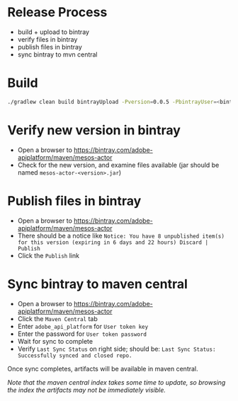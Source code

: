 # Release Process

* build + upload to bintray 
* verify files in bintray
* publish files in bintray
* sync bintray to mvn central



# Build

```bash
./gradlew clean build bintrayUpload -Pversion=0.0.5 -PbintrayUser=<bintray-user> -PbintrayApiKey=<bintray-apikey>
```

# Verify new version in bintray

* Open a browser to https://bintray.com/adobe-apiplatform/maven/mesos-actor
* Check for the new version, and examine files available (jar should be named `mesos-actor-<version>.jar`)

# Publish files in bintray

* Open a browser to https://bintray.com/adobe-apiplatform/maven/mesos-actor
* There should be a notice like `Notice: You have 8 unpublished item(s) for this version (expiring in 6 days and 22 hours) Discard | Publish`
* Click the `Publish` link

# Sync bintray to maven central

* Open a browser to https://bintray.com/adobe-apiplatform/maven/mesos-actor
* Click the `Maven Central` tab
* Enter `adobe_api_platform` for `User token key`
* Enter the password for `User token password`
* Wait for sync to complete
* Verify `Last Sync Status` on right side; should be: `Last Sync Status: Successfully synced and closed repo.`

Once sync completes, artifacts will be available in maven central. 

_Note that the maven central index takes some time to update, so browsing the index the artifacts may not be immediately visible._

 

